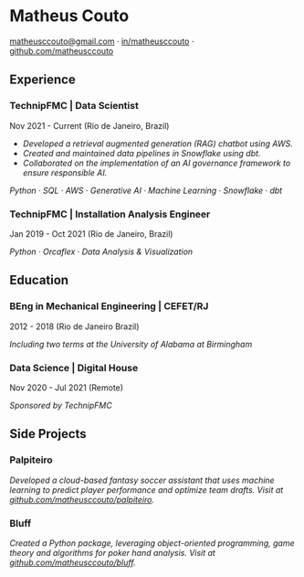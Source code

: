 # Matheus Couto
[matheusccouto@gmail.com](mailto:matheusccouto@gmail.com) · [in/matheusccouto](https://www.linkedin.com/in/matheusccouto) · [github.com/matheusccouto](https://github.com/matheusccouto)

## Experience

### **TechnipFMC** | Data Scientist
Nov 2021 - Current (Rio de Janeiro, Brazil)

* *Developed a retrieval augmented generation (RAG) chatbot using AWS.*
* *Created and maintained data pipelines in Snowflake using dbt.*
* *Collaborated on the implementation of an AI governance framework to ensure responsible AI.*

*Python · SQL · AWS · Generative AI · Machine Learning · Snowflake ·  dbt*

### **TechnipFMC** | Installation Analysis Engineer
Jan 2019 - Oct 2021 (Rio de Janeiro, Brazil)

*Python · Orcaflex · Data Analysis & Visualization*

## Education

### **BEng in Mechanical Engineering** | CEFET/RJ
2012 - 2018 (Rio de Janeiro Brazil)

*Including two terms at the University of Alabama at Birmingham*

### **Data Science** | Digital House
Nov 2020 - Jul 2021 (Remote)

*Sponsored by TechnipFMC*

## Side Projects

### Palpiteiro
*Developed a cloud-based fantasy soccer assistant that uses machine learning to predict player performance and optimize team drafts. Visit at [github.com/matheusccouto/palpiteiro](https://github.com/matheusccouto/palpiteiro).*

### Bluff
*Created a Python package, leveraging object-oriented programming, game theory and algorithms for poker hand analysis. Visit at [github.com/matheusccouto/bluff](https://github.com/matheusccouto/bluff).*
